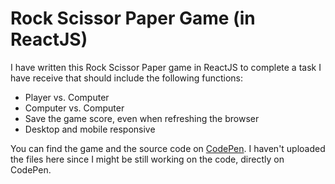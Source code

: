 # Rock Scissor Paper Game (in ReactJS)
I have written this Rock Scissor Paper game in ReactJS to complete a task I have receive that should include the following functions:

- Player vs. Computer
- Computer vs. Computer
- Save the game score, even when refreshing the browser
- Desktop and mobile responsive

You can find the game and the source code on [CodePen](https://codepen.io/alexiovay/pen/rEEmEz?editors=0110#0). I haven't uploaded the files here since I might be still working on the code, directly on CodePen.
